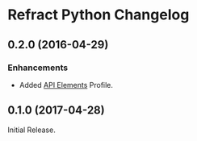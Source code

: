 # Refract Python Changelog

## 0.2.0 (2016-04-29)

### Enhancements

- Added [API Elements](http://api-elements.readthedocs.io) Profile.


## 0.1.0 (2017-04-28)

Initial Release.
